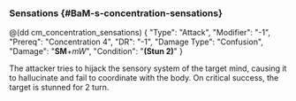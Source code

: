 ### Sensations {#BaM-s-concentration-sensations}


@(dd cm_concentration_sensations)
{ "Type": "Attack",
	"Modifier": "-1",
	"Prereq": "Concentration 4",
	"DR": "-1",
	"Damage Type": "Confusion",
	"Damage": "__SM__+*mW*",
	"Condition": "__(Stun 2)__"
}

The attacker tries to hijack the sensory system of the target mind, 
causing it to hallucinate and fail to coordinate with the body. 
On critical success, the target is stunned for 2 turn.

